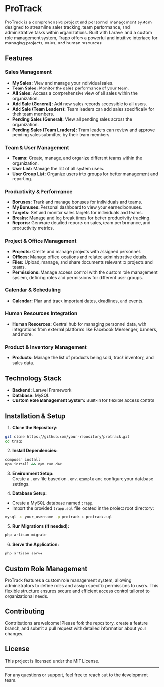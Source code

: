 # ProTrack

ProTrack is a comprehensive project and personnel management system designed to streamline sales tracking, team performance, and administrative tasks within organizations. Built with Laravel and a custom role management system, Trapp offers a powerful and intuitive interface for managing projects, sales, and human resources.

## Features

### **Sales Management**
- **My Sales:** View and manage your individual sales.
- **Team Sales:** Monitor the sales performance of your team.
- **All Sales:** Access a comprehensive view of all sales within the organization.
- **Add Sale (General):** Add new sales records accessible to all users.
- **Add Sale (Team Leaders):** Team leaders can add sales specifically for their team members.
- **Pending Sales (General):** View all pending sales across the organization.
- **Pending Sales (Team Leaders):** Team leaders can review and approve pending sales submitted by their team members.

### **Team & User Management**
- **Teams:** Create, manage, and organize different teams within the organization.
- **User List:** Manage the list of all system users.
- **User Group List:** Organize users into groups for better management and reporting.

### **Productivity & Performance**
- **Bonuses:** Track and manage bonuses for individuals and teams.
- **My Bonuses:** Personal dashboard to view your earned bonuses.
- **Targets:** Set and monitor sales targets for individuals and teams.
- **Breaks:** Manage and log break times for better productivity tracking.
- **Reports:** Generate detailed reports on sales, team performance, and productivity metrics.

### **Project & Office Management**
- **Projects:** Create and manage projects with assigned personnel.
- **Offices:** Manage office locations and related administrative details.
- **Files:** Upload, manage, and share documents relevant to projects and teams.
- **Permissions:** Manage access control with the custom role management system, defining roles and permissions for different user groups.

### **Calendar & Scheduling**
- **Calendar:** Plan and track important dates, deadlines, and events.

### **Human Resources Integration**
- **Human Resources:** Central hub for managing personnel data, with integrations from external platforms like Facebook Messenger, banners, and more.

### **Product & Inventory Management**
- **Products:** Manage the list of products being sold, track inventory, and sales data.

## Technology Stack
- **Backend:** Laravel Framework
- **Database:** MySQL
- **Custom Role Management System:** Built-in for flexible access control

## Installation & Setup

1. **Clone the Repository:**  
```bash
git clone https://github.com/your-repository/protrack.git
cd trapp
```

2. **Install Dependencies:**  
```bash
composer install
npm install && npm run dev
```

3. **Environment Setup:**  
Create a `.env` file based on `.env.example` and configure your database settings.

4. **Database Setup:**  
- Create a MySQL database named `trapp`.
- Import the provided `trapp.sql` file located in the project root directory:
```bash
mysql -u your_username -p protrack < protrack.sql
```

5. **Run Migrations (if needed):**  
```bash
php artisan migrate
```

6. **Serve the Application:**  
```bash
php artisan serve
```

## Custom Role Management
ProTrack features a custom role management system, allowing administrators to define roles and assign specific permissions to users. This flexible structure ensures secure and efficient access control tailored to organizational needs.

## Contributing
Contributions are welcome! Please fork the repository, create a feature branch, and submit a pull request with detailed information about your changes.

## License
This project is licensed under the MIT License.

---

For any questions or support, feel free to reach out to the development team.

